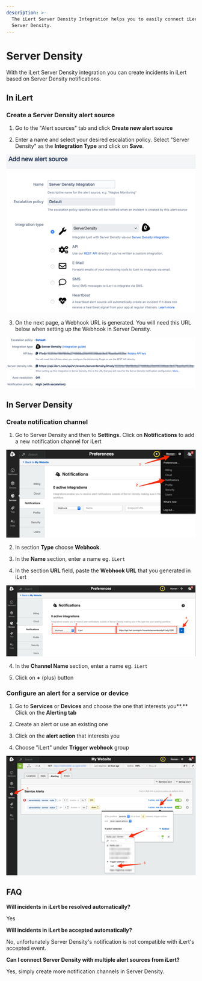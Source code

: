 ```yaml
---
description: >-
  The iLert Server Density Integration helps you to easily connect iLert with
  Server Density.
---
```


# Server Density

With the iLert Server Density integration you can create incidents in iLert based on Server Density notifications.

## In iLert <a id="in-ilert"></a>

### Create a Server Density alert source <a id="create-alert-source"></a>

1. Go to the "Alert sources" tab and click **Create new alert source**

2. Enter a name and select your desired escalation policy. Select "Server Density" as the **Integration Type** and click on **Save**.

![](../.gitbook/assets/ilert%20%2810%29.png)

3. On the next page, a Webhook URL is generated. You will need this URL below when setting up the Webhook in Server Density.

![](../.gitbook/assets/ilert%20%2811%29.png)

## In Server Density <a id="in-topdesk"></a>

### Create notification channel <a id="create-action-sequences"></a>

1. Go to Server Density and then to **Settings.** Click on **Notifications** to add a new notification channel for iLert

![](../.gitbook/assets/preferences_-_server_density.png)

2. In section **Type** choose **Webhook**. 

3. In the **Name** section, enter a name eg. `iLert`

4. In the section **URL** field, paste the **Webhook URL** that you generated in iLert

![](../.gitbook/assets/preferences_-_server_density_and_passwords.png)

4. In the **Channel Name** section, enter a name eg. `iLert`

5. Click on **+** \(plus\) button

### Configure an alert for a service or device <a id="create-action-sequences"></a>

1. Go to **Services** or **Devices** and choose the one that interests you**.** Click on the **Alerting tab**

2. Create an alert or use an existing one

3. Click on the **alert action** that interests you

4. Choose "iLert" under **Trigger webhook** group

![](../.gitbook/assets/my_website_-_server_density.png)

## FAQ <a id="faq"></a>

**Will incidents in iLert be resolved automatically?**

Yes

**Will incidents in iLert be accepted automatically?**

No, unfortunately Server Density's notification is not compatible with iLert's accepted event.

**Can I connect Server Density with multiple alert sources from iLert?**

Yes, simply create more notification channels in Server Density.

